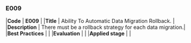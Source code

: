 ### E009

|**Code**           | **E009** |
|**Title**          | Ability To Automatic Data Migration Rollback. |
|**Description**    | There must be a rollback strategy for each data migration.|
|**Best Practices** | |
|**Evaluation**     | |
|**Applied stage**  | |
